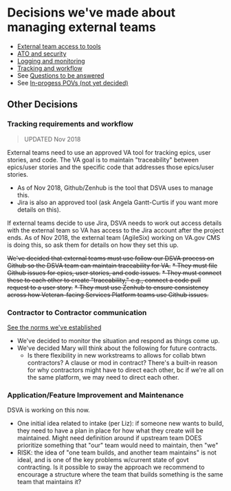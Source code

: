 # Decisions we've made about managing external teams

* [External team access to tools](external-team-access.md)
* [ATO and security](ato-security.md)
* [Logging and monitoring](logging-monitoring.md)
* [Tracking and workflow](#tracking-requirements-and-workflow)
* See [Questions to be answered](questions.md)
* See [In-progess POVs (not yet decided)](in-progress-povs)


## Other Decisions

### Tracking requirements and workflow

> UPDATED Nov 2018

External teams need to use an approved VA tool for tracking epics, user stories, and code. The VA goal is to maintain "traceability" between epics/user stories and the specific code that addresses those epics/user stories.

* As of Nov 2018, Github/Zenhub is the tool that DSVA uses to manage this.
* Jira is also an approved tool (ask Angela Gantt-Curtis if you want more details on this). 

If external teams decide to use Jira, DSVA needs to work out access details with the external team so VA has access to the Jira account after the project ends. As of Nov 2018, the external team (AgileSix) working on VA.gov CMS is doing this, so ask them for details on how they set this up.

~~We've decided that external teams must use follow our DSVA process on Github so the DSVA team can maintain traceability for VA.~~
~~* They must file Github issues for epics, user stories, and code issues.~~
~~* They must connect these to each other to create "traceability," e.g., connect a code pull request to a user story.~~
~~* They must use Zenhub to ensure consistency across how Veteran-facing Services Platform teams use Github issues.~~

### Contractor to Contractor communication

[See the norms we've established](https://github.com/department-of-veterans-affairs/vets-work-practices/blob/master/Norms/norms-communication.md)

* We've decided to monitor the situation and respond as things come up.
* We've decided Mary will think about the following for future contracts.
  * Is there flexibility in new workstreams to allows for collab btwn contractors? A clause or mod in contract? There's a built-in reason for why contractors might have to direct each other, bc if we're all on the same platform, we may need to direct each other.


### Application/Feature Improvement and Maintenance

DSVA is working on this now.

- One initial idea related to intake (per Liz): if someone new wants to build, they need to have a plan in place for how what they create will be maintained. Might need definition around if upstream team DOES prioritize something that "our" team would need to maintain, then "we" 
- RISK: the idea of "one team builds, and another team maintains" is not ideal, and is one of the key problems w/current state of govt contracting. Is it possible to sway the approach we recommend to encourage a structure where the team that builds something is the same team that maintains it?



